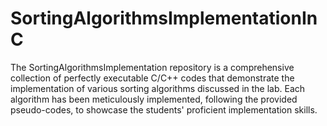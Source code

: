 # SortingAlgorithmsImplementationInC
The SortingAlgorithmsImplementation repository is a comprehensive collection of perfectly executable C/C++ codes that demonstrate the implementation of various sorting algorithms discussed in the lab. Each algorithm has been meticulously implemented, following the provided pseudo-codes, to showcase the students' proficient implementation skills.
